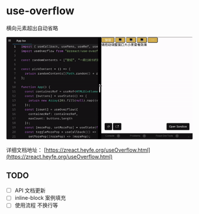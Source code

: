# use-overflow

横向元素超出自动省略

![demo](../../docs/public/images/gif-demo.gif)

详细文档地址： [https://zreact.heyfe.org/useOverflow.html](https://zreact.heyfe.org/useOverflow.html)


## TODO

*  [ ] API 文档更新
*  [ ] inline-block 案例填充
*  [ ] 使用流程 不换行等
